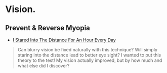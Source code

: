 # Vision.
## Prevent & Reverse Myopia
- [I Stared Into The Distance For An Hour Every Day](https://youtu.be/rYOz90NsDJ4)
>Can blurry vision be fixed naturally with this technique? Will simply staring into the distance lead to better eye sight? I wanted to put this theory to the test! My vision actually improved, but by how much and what else did I discover?
